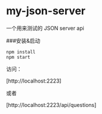 # my-json-server
一个用来测试的 JSON server api

###安装&启动

```
npm install
npm start
```

访问：

[http://localhost:2223]

或者

[http://localhost:2223/api/questions]

